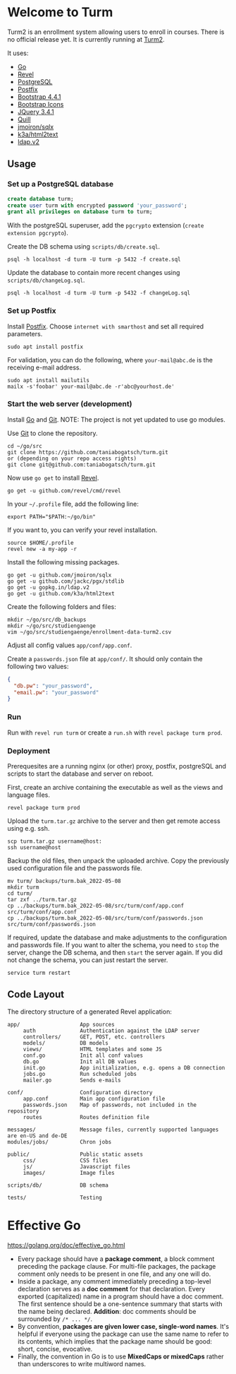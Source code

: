 # Welcome to Turm

Turm2 is an enrollment system allowing users to enroll in courses. There is no official release yet. It is currently running at [Turm2](https://turm2.tu-ilmenau.de).

It uses:
- [Go](https://github.com/golang/go)
- [Revel](https://github.com/revel/)
- [PostgreSQL](https://www.postgresql.org/)
- [Postfix](http://www.postfix.org/)
- [Bootstrap 4.4.1](https://getbootstrap.com)
- [Bootstrap Icons](https://icons.getbootstrap.com)
- [JQuery 3.4.1](https://jquery.com)
- [Quill](https://quilljs.com) 
- [jmoiron/sqlx](https://github.com/jmoiron/sqlx)
- [k3a/html2text](https://github.com/k3a/html2text)
- [ldap.v2](https://gopkg.in/ldap.v2)

## Usage

### Set up a PostgreSQL database

```sql
create database turm;
create user turm with encrypted password 'your_password';
grant all privileges on database turm to turm;
```
With the postgreSQL superuser, add the `pgcrypto` extension (`create extension pgcrypto`).

Create the DB schema using `scripts/db/create.sql`.

```
psql -h localhost -d turm -U turm -p 5432 -f create.sql
```
Update the database to contain more recent changes using `scripts/db/changeLog.sql`.
```
psql -h localhost -d turm -U turm -p 5432 -f changeLog.sql
```

### Set up Postfix

Install [Postfix](http://www.postfix.org/). Choose `internet with smarthost` and set all required parameters.

```
sudo apt install postfix
```

For validation, you can do the following, where `your-mail@abc.de` is the receiving e-mail address.

```
sudo apt install mailutils
mailx -s'foobar' your-mail@abc.de -r'abc@yourhost.de'
```

### Start the web server (development)

Install [Go](https://github.com/golang/go) and [Git](https://git-scm.com/). NOTE: The project is not yet updated to use go modules.

Use [Git](https://git-scm.com/) to clone the repository.

```
cd ~/go/src
git clone https://github.com/taniabogatsch/turm.git 
or (depending on your repo access rights)
git clone git@github.com:taniabogatsch/turm.git
```

Now use `go get` to install [Revel](https://github.com/revel/).

```
go get -u github.com/revel/cmd/revel
```

In your `~/.profile` file, add the following line:

```
export PATH="$PATH:~/go/bin"
```

If you want to, you can verify your revel installation.

```
source $HOME/.profile
revel new -a my-app -r
```

Install the following missing packages.

```
go get -u github.com/jmoiron/sqlx
go get -u github.com/jackc/pgx/stdlib
go get -u gopkg.in/ldap.v2
go get -u github.com/k3a/html2text
```

Create the following folders and files:

```
mkdir ~/go/src/db_backups
mkdir ~/go/src/studiengaenge
vim ~/go/src/studiengaenge/enrollment-data-turm2.csv
```

Adjust all config values `app/conf/app.conf`.

Create a `passwords.json` file at `app/conf/`. It should only contain the following two values:
```json
{
  "db.pw": "your_password",
  "email.pw": "your_password"
}
```

### Run

Run with `revel run turm` or create a `run.sh` with `revel package turm prod`.

### Deployment

Prerequesites are a running nginx (or other) proxy, postfix, postgreSQL and scripts to start the database and server on reboot.

First, create an archive containing the executable as well as the views and language files.
```
revel package turm prod
```

Upload the `turm.tar.gz` archive to the server and then get remote access using e.g. ssh.
```
scp turm.tar.gz username@host:
ssh username@host
```

Backup the old files, then unpack the uploaded archive. Copy the previously used configuration file and the passwords file. 
```
mv turm/ backups/turm.bak_2022-05-08
mkdir turm
cd turm/
tar zxf ../turm.tar.gz
cp ../backups/turm.bak_2022-05-08/src/turm/conf/app.conf src/turm/conf/app.conf 
cp ../backups/turm.bak_2022-05-08/src/turm/conf/passwords.json src/turm/conf/passwords.json
```

If required, update the database and make adjustments to the configuration and passwords file. If you want to alter the schema, you need to `stop` the server, change the DB schema, and then `start` the server again. If you did not change the schema, you can just restart the server.
```
service turm restart
```

## Code Layout

The directory structure of a generated Revel application:

    app/                   App sources
         auth              Authentication against the LDAP server
         controllers/      GET, POST, etc. controllers
         models/           DB models
         views/            HTML templates and some JS
         conf.go           Init all conf values
         db.go             Init all DB values
         init.go           App initialization, e.g. opens a DB connection
         jobs.go           Run scheduled jobs
         mailer.go         Sends e-mails

    conf/                  Configuration directory
         app.conf          Main app configuration file
         passwords.json    Map of passwords, not included in the repository
         routes            Routes definition file

    messages/              Message files, currently supported languages are en-US and de-DE
    modules/jobs/          Chron jobs

    public/                Public static assets
         css/              CSS files
         js/               Javascript files
         images/           Image files
    
    scripts/db/            DB schema

    tests/                 Testing
    
# Effective Go

https://golang.org/doc/effective_go.html

* Every package should have a **package comment**, a block comment preceding the package clause. For multi-file packages, the package comment only needs to be present in one file, and any one will do.
* Inside a package, any comment immediately preceding a top-level declaration serves as a **doc comment** for that declaration. Every exported (capitalized) name in a program should have a doc comment. The first sentence should be a one-sentence summary that starts with the name being declared. **Addition**: doc comments should be surrounded by `/* ... */`.
* By convention, **packages are given lower case, single-word names**. It's helpful if everyone using the package can use the same name to refer to its contents, which implies that the package name should be good: short, concise, evocative.
* Finally, the convention in Go is to use **MixedCaps or mixedCaps** rather than underscores to write multiword names.
